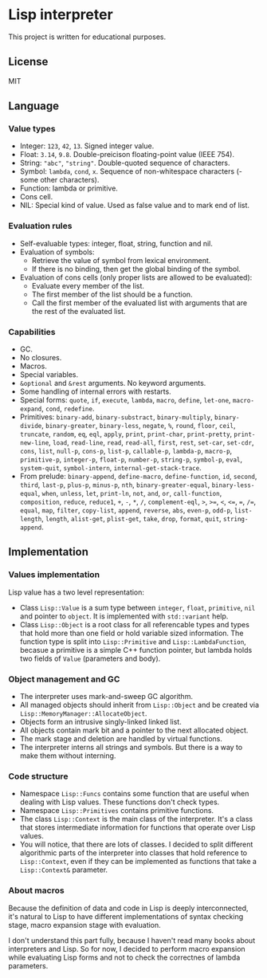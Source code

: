 # Lisp interpreter
This project is written for educational purposes.

## License
MIT

## Language

### Value types
- Integer: `123`, `42`, `13`. 
  Signed integer value.
- Float: `3.14`, `9.8`.
  Double-preicison floating-point value (IEEE 754).
- String: `"abc"`, `"string"`.
  Double-quoted sequence of characters.
- Symbol: `lambda`, `cond`, `x`.
  Sequence of non-whitespace characters (- some other characters).
- Function: lambda or primitive.
- Cons cell.
- NIL: Special kind of value. 
  Used as false value and to mark end of list.

### Evaluation rules
- Self-evaluable types: integer, float, string, function and nil.
- Evaluation of symbols:
  - Retrieve the value of symbol from lexical environment.
  - If there is no binding, then get the global binding of the symbol.
- Evaluation of cons cells (only proper lists are allowed to be evaluated):
  - Evaluate every member of the list.
  - The first member of the list should be a function.
  - Call the first member of the evaluated list with arguments that are the rest of the evaluated list.

### Capabilities
- GC.
- No closures.
- Macros.
- Special variables.
- `&optional` and `&rest` arguments. No keyword arguments.
- Some handling of internal errors with restarts.
- Special forms: `quote`, `if`, `execute`, `lambda`, `macro`, `define`, `let-one`, `macro-expand`, `cond`, `redefine`.
- Primitives: `binary-add`, `binary-substract`, `binary-multiply`, `binary-divide`, `binary-greater`, `binary-less`, `negate`, `%`, `round`, `floor`, `ceil`, `truncate`, `random`, `eq`, `eql`, `apply`, `print`, `print-char`, `print-pretty`, `print-new-line`, `load`, `read-line`, `read`, `read-all`, `first`, `rest`, `set-car`, `set-cdr`, `cons`, `list`, `null-p`, `cons-p`, `list-p`, `callable-p`, `lambda-p`, `macro-p`, `primitive-p`, `integer-p`, `float-p`, `number-p`, `string-p`, `symbol-p`, `eval`, `system-quit`, `symbol-intern`, `internal-get-stack-trace`.
- From prelude: `binary-append`, `define-macro`, `define-function`, `id`, `second`, `third`, `last-p`, `plus-p`, `minus-p`, `nth`, `binary-greater-equal`, `binary-less-equal`, `when`, `unless`, `let`, `print-ln`, `not`, `and`, `or`, `call-function`, `composition`, `reduce`, `reduce1`, `+`, `-`, `*`, `/`, `complement-eql`, `>`, `>=`, `<`, `<=`, `=`, `/=`, `equal`, `map`, `filter`, `copy-list`, `append`, `reverse`, `abs`, `even-p`, `odd-p`, `list-length`, `length`, `alist-get`, `plist-get`, `take`, `drop`, `format`, `quit`, `string-append`.

## Implementation

### Values implementation
Lisp value has a two level representation:
- Class `Lisp::Value` is a sum type between `integer`, `float`, `primitive`, `nil` and pointer to `object`. It is implemented with `std::variant` help.
- Class `Lisp::Object` is a root class for all referencable types and types that hold more than one field or hold variable sized information.
The function type is split into `Lisp::Primitive` and `Lisp::LambdaFunction`, becasue a primitive is a simple C++ function pointer, but lambda holds two fields of `Value` (parameters and body).

### Object management and GC
- The interpreter uses mark-and-sweep GC algorithm. 
- All managed objects should inherit from `Lisp::Object` and be created via `Lisp::MemoryManager::AllocateObject`. 
- Objects form an intrusive singly-linked linked list. 
- All objects contain mark bit and a pointer to the next allocated object.
- The mark stage and deletion are handled by virtual functions.
- The interpreter interns all strings and symbols. But there is a way to make them without interning.

### Code structure
- Namespace `Lisp::Funcs` contains some function that are useful when dealing with Lisp values. These functions don't check types.
- Namespace `Lisp::Primitives` contains primitive functions.
- The class `Lisp::Context` is the main class of the interpreter. It's a class that stores intermediate information for functions that operate over Lisp values.
- You will notice, that there are lots of classes. I decided to split different algorithmic parts of the interpreter into classes that hold reference to `Lisp::Context`, even if they can be implemented as functions that take a `Lisp::Context&` parameter.

### About macros
Because the definition of data and code in Lisp is deeply interconnected, it's natural to Lisp to have different implementations of syntax checking stage, macro expansion stage with evaluation.

I don't understand this part fully, because I haven't read many books about interpreters and Lisp. So for now, I decided to perform macro expansion while evaluating Lisp forms and not to check the correctnes of lambda parameters.
